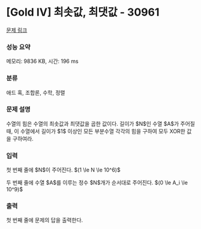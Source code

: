 # [Gold IV] 최솟값, 최댓값 - 30961 

[문제 링크](https://www.acmicpc.net/problem/30961) 

### 성능 요약

메모리: 9836 KB, 시간: 196 ms

### 분류

애드 혹, 조합론, 수학, 정렬

### 문제 설명

<p>수열의 힘은 수열의 최솟값과 최댓값을 곱한 값이다. 길이가 $N$인 수열 $A$가 주어질 때, 이 수열에서 길이가 $1$ 이상인 모든 부분수열 각각의 힘을 구하여 모두 XOR한 값을 구하여라.</p>

### 입력 

 <p>첫 번째 줄에 $N$이 주어진다. $(1 \le N \le 10^6)$</p>

<p>두 번째 줄에 수열 $A$를 이루는 정수 $N$개가 순서대로 주어진다. $(0 \le A_i \le 10^9)$</p>

### 출력 

 <p>첫 번째 줄에 문제의 답을 출력한다.</p>

